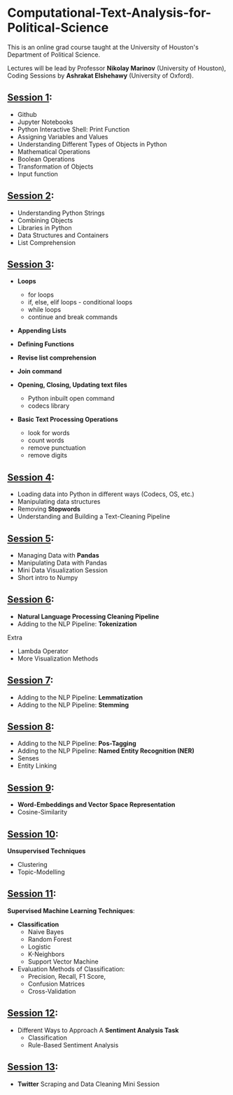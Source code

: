 # Computational-Text-Analysis-for-Political-Science

This is an online grad course taught at the University of Houston's Department of Political Science. 

Lectures will be lead by Professor **Nikolay Marinov** (University of Houston), Coding Sessions by **Ashrakat Elshehawy** (University of Oxford).

## [Session 1](https://github.com/aelshehawy/Computational-Text-Analysis-for-Political-Science/blob/master/Python%20code/In%20Class%20Work/Session%201.ipynb):

* Github
* Jupyter Notebooks
* Python Interactive Shell: Print Function
* Assigning Variables and Values
* Understanding Different Types of Objects in Python
* Mathematical Operations
* Boolean Operations
* Transformation of Objects
* Input function

## [Session 2](https://github.com/aelshehawy/Computational-Text-Analysis-for-Political-Science/blob/master/Python%20code/In%20Class%20Work/Session%202.ipynb):

* Understanding Python Strings
* Combining Objects
* Libraries in Python
* Data Structures and Containers
* List Comprehension

## [Session 3](https://github.com/aelshehawy/Computational-Text-Analysis-for-Political-Science/blob/master/Python%20code/In%20Class%20Work/Session%203.ipynb):

* **Loops**
  * for loops
  * if, else, elif loops - conditional loops
  * while loops
  * continue and break commands

* **Appending Lists**

* **Defining Functions**

* **Revise list comprehension**

* **Join command**

* **Opening, Closing, Updating text files**
  * Python inbuilt open command
  * codecs library

* **Basic Text Processing Operations**
  * look for words
  * count words
  * remove punctuation
  * remove digits

## [Session 4](https://github.com/aelshehawy/Computational-Text-Analysis-for-Political-Science/blob/master/Python%20code/In%20Class%20Work/Session%204.ipynb):

* Loading data into Python in different ways (Codecs, OS, etc.)
* Manipulating data structures
* Removing **Stopwords**
* Understanding and Building a Text-Cleaning Pipeline

## [Session 5](https://github.com/aelshehawy/Computational-Text-Analysis-for-Political-Science/blob/master/Python%20code/In%20Class%20Work/Session%205.ipynb):

* Managing Data with **Pandas**
* Manipulating Data with Pandas
* Mini Data Visualization Session
* Short intro to Numpy

## [Session 6](https://github.com/aelshehawy/Computational-Text-Analysis-for-Political-Science/blob/master/Python%20code/In%20Class%20Work/Session%206.ipynb):

* **Natural Language Processing Cleaning Pipeline**
* Adding to the NLP Pipeline: **Tokenization**

Extra
* Lambda Operator
* More Visualization Methods

## [Session 7](https://github.com/aelshehawy/Computational-Text-Analysis-for-Political-Science/blob/master/Python%20code/In%20Class%20Work/Session%207.ipynb):

* Adding to the NLP Pipeline: **Lemmatization**
* Adding to the NLP Pipeline: **Stemming**

## [Session 8](https://github.com/aelshehawy/Computational-Text-Analysis-for-Political-Science/blob/master/Python%20code/In%20Class%20Work/Session%208.ipynb):

* Adding to the NLP Pipeline: **Pos-Tagging**
* Adding to the NLP Pipeline: **Named Entity Recognition (NER)**
* Senses
* Entity Linking

## [Session 9](https://github.com/aelshehawy/Computational-Text-Analysis-for-Political-Science/blob/master/Python%20code/In%20Class%20Work/Session%209.ipynb):

* **Word-Embeddings and Vector Space Representation**
* Cosine-Similarity

## [Session 10](https://github.com/aelshehawy/Computational-Text-Analysis-for-Political-Science/blob/master/Python%20code/In%20Class%20Work/Session%2010.ipynb):

**Unsupervised Techniques**
* Clustering
* Topic-Modelling

## [Session 11](https://github.com/aelshehawy/Computational-Text-Analysis-for-Political-Science/blob/master/Python%20code/In%20Class%20Work/Session%2011.ipynb):

**Supervised Machine Learning Techniques**:
* **Classification** 
  * Naive Bayes
  * Random Forest
  * Logistic
  * K-Neighbors
  * Support Vector Machine
* Evaluation Methods of Classification:
  * Precision, Recall, F1 Score,
  * Confusion Matrices
  * Cross-Validation


## [Session 12](https://github.com/aelshehawy/Computational-Text-Analysis-for-Political-Science/blob/master/Python%20code/In%20Class%20Work/Session%2012.ipynb):

* Different Ways to Approach A **Sentiment Analysis Task**
  * Classification
  * Rule-Based Sentiment Analysis

## [Session 13](https://github.com/aelshehawy/Computational-Text-Analysis-for-Political-Science/blob/master/Python%20code/In%20Class%20Work/Session%2013%20-%20Twitter%20Mini%20Session.ipynb):

* **Twitter** Scraping and Data Cleaning Mini Session



